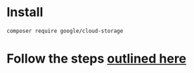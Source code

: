 # Install
`` composer require google/cloud-storage ``

# Follow the steps [outlined here](https://cloud.google.com/php/)